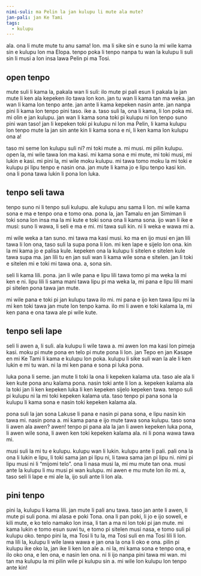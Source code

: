 ```yaml
---
nimi-suli: ma Pelin la jan kulupu li mute ala mute?
jan-pali: jan Ke Tami
tags:
  - kulupu
---
```


ala. ona li mute mute tu anu sama! 
lon. ma li sike sin e suno la mi wile kama sin e kulupu lon ma Elopa. tenpo poka li tenpo nanpa tu wan la kulupu li suli sin li musi a lon insa lawa Pelin pi ma Tosi. 
## open tenpo
mute suli li kama la, pakala wan li suli: ilo mute pi pali esun li pakala la jan mute li ken ala kepeken ilo tawa lon kon. jan tu wan li kama tan ma weka. jan wan li kama lon tenpo ante. jan ante li kama kepeken nasin ante. jan nanpa pini li kama lon tenpo pini taso. ike a. taso suli la, ona li kama, li lon poka mi. mi olin e jan kulupu. jan wan li kama sona toki pi kulupu ni lon tenpo suno pini wan taso! jan li kepeken toki pi kulupu ni lon ma Pelin, li kama kulupu lon tenpo mute la jan sin ante kin li kama sona e ni, li ken kama lon kulupu ona a!

taso mi seme lon kulupu suli ni? mi toki mute a. mi musi. mi pilin kulupu. open la, mi wile tawa lon ma kasi. mi kama sona e mi mute, mi toki musi, mi lukin e kasi. mi pini la, mi wile moku kulupu. mi tawa tomo moku la mi toki e kulupu pi lipu tenpo e nasin ona. jan mute li kama jo e lipu tenpo kasi kin. ona li pona tawa lukin li pona lon luka.
## tenpo seli tawa
tenpo suno ni li tenpo suli kulupu. ale kulupu anu sama li lon. mi wile kama sona e ma e tenpo ona e tomo ona. pona la, jan Tamalu en jan Simiman li toki sona lon insa ma la mi kute e toki sona ona li kama sona. ijo wan li ike e musi: suno li wawa, li seli e ma e mi. mi tawa suli kin. ni li weka e wawa mi a.

mi wile weka a tan suno. mi tawa ma kasi musi. ko ma en ijo musi en jan lili tawa li lon ona, taso suli la supa pona li lon. mi ken lape e sijelo lon ona. kin la mi kama jo e palisa kule. kepeken ona la kulupu li sitelen e sitelen kule tawa supa ma. jan lili tu en jan suli wan li kama wile sona e sitelen. jan li toki e sitelen mi e toki mi tawa ona. a, sona sin. 

seli li kama lili. pona.  jan li wile pana e lipu lili tawa tomo pi ma weka la mi ken e ni. lipu lili li sama mani tawa lipu pi ma weka la, mi pana e lipu lili mani pi sitelen pona tawa jan mute.


mi wile pana e toki pi jan kulupu tawa ilo mi. mi pana e ijo ken tawa lipu mi la mi ken toki tawa jan mute lon tenpo kama. ilo mi li awen e toki kalama la, mi ken pana e ona tawa ale pi wile kute.
## tenpo seli lape
seli li awen a, li suli. ala kulupu li wile tawa a. mi awen lon ma kasi lon pimeja kasi. moku pi mute pona en telo pi mute pona li lon. jan Tepo en jan Kasape en mi Ke Tami li kama e kulupu lon poka. kulupu li sike suli wan la ale li ken lukin e mi tu wan. ni la mi ken pana e sona pi luka pona.

luka pona li seme. jan mute li toki la ona li kepeken kalama uta. taso ale ala li ken kute pona anu kalama pona. nasin toki ante li lon a. kepeken kalama ala la toki jan li ken kepeken luka li ken kepeken sijelo kepeken tawa. tenpo suli pi kulupu ni la mi toki kepeken kalama uta. taso tenpo pi pana sona la kulupu li kama sona e nasin toki kepeken kalama ala. 

pona suli la jan sona Lakuse li pana e nasin pi pana sona, e lipu nasin kin tawa mi. nasin pona a. mi kama pana e ijo mute tawa sona kulupu. taso sona li awen ala awen? awen! tenpo pi pana ala la jan li awen kepeken luka pona, li awen wile sona, li awen ken toki kepeken kalama ala. ni li pona wawa tawa mi. 

musi suli la mi tu e kulupu. kulupu wan li lukin. kulupu ante li pali. pali ona la ona li lukin e lipu, li toki sama jan pi lipu ni, li tawa sama jan pi lipu ni. nimi pi lipu musi ni li “mijomi telo”. ona li nasa musi la, mi mu mute tan ona.  musi ante la kulupu li mu musi pi wan kulupu. mi awen e mu mute lon ilo mi. a, taso seli li lape e mi ale la, ijo suli ante li lon ala. 
## pini tenpo

pini la, kulupu li kama lili. jan mute li pali anu tawa. taso jan ante li awen, li mute pi suli pona. mi alasa e poki Tona. ona li pan poki, li jo e ijo soweli, e kili mute, e ko telo namako lon insa, li tan a ma ni lon toki pi jan mute. mi kama lukin e tomo esun suwi tu, e tomo pi sitelen musi nasa, e tomo suli pi kulupu oko. tenpo pini la, ma Tosi li tu la, ma Tosi suli en ma Tosi lili li lon. ma lili la, kulupu li wile lawa wawa e jan ona la ona li oko e ona. pilin pi kulupu ike oko la, jan ike li ken lon ale a. ni la, mi kama sona e tenpo ona, e ilo oko ona, e len ona, e nasin len ona. ni li ijo nanpa pini tawa mi wan. mi tan ma kulupu la mi pilin wile pi kulupu sin a. mi wile lon kulupu lon tenpo ante kin!
